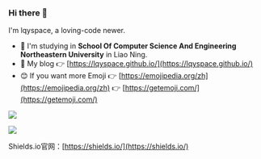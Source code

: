 ### Hi there 👋
I'm lqyspace, a loving-code newer.

- 🕍 I'm studying in **School Of Computer Science And Engineering Northeastern University** in Liao Ning.
- 🌱 My blog 👉 [https://lqyspace.github.io/](https://lqyspace.github.io/)
- 😊 If you want more Emoji 👉 [https://emojipedia.org/zh](https://emojipedia.org/zh)  👉 [https://getemoji.com/](https://getemoji.com/)

![](https://img.shields.io/badge/%E5%86%99%E4%BD%9C%E5%B7%A5%E5%85%B7-VS_Code-blue)

![](https://img.shields.io/badge/%E5%9B%BE%E5%BA%8A-GitHub-blue)

Shields.io官网：[https://shields.io/](https://shields.io/)

<!--
**lqyspace/lqyspace** is a ✨ _special_ ✨ repository because its `README.md` (this file) appears on your GitHub profile.

Here are some ideas to get you started:

- 🔭 I’m currently working on ...
- 🌱 I’m currently learning ...
- 👯 I’m looking to collaborate on ...
- 🤔 I’m looking for help with ...
- 💬 Ask me about ...
- 📫 How to reach me: ...
- 😄 Pronouns: ...
- ⚡ Fun fact: ...
-->
